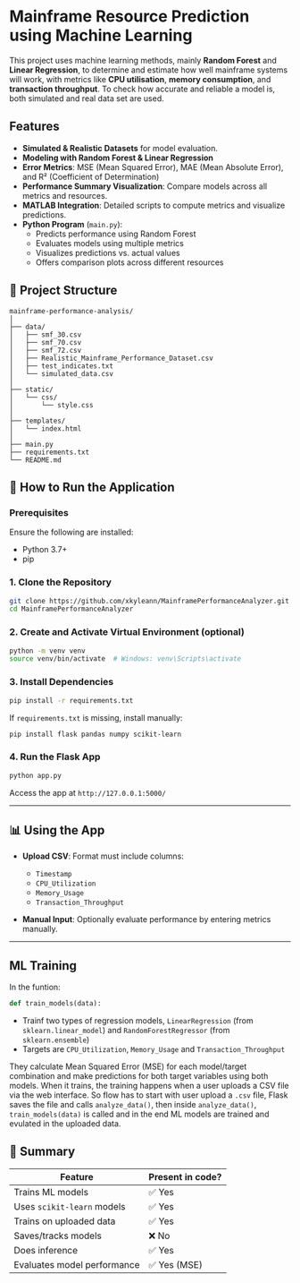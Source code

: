 # Mainframe Resource Prediction using Machine Learning
This project uses machine learning methods, mainly **Random Forest** and **Linear Regression**, to determine and estimate how well mainframe systems will work, with metrics like **CPU utilisation**, **memory consumption**, and **transaction throughput**.  To check how accurate and reliable a model is, both simulated and real data set are used.

##  Features
- **Simulated & Realistic Datasets** for model evaluation.
- **Modeling with Random Forest & Linear Regression**
- **Error Metrics**: MSE (Mean Squared Error), MAE (Mean Absolute Error), and R² (Coefficient of Determination)
- **Performance Summary Visualization**: Compare models across all metrics and resources.
- **MATLAB Integration**: Detailed scripts to compute metrics and visualize predictions.
- **Python Program** (`main.py`):
  - Predicts performance using Random Forest
  - Evaluates models using multiple metrics
  - Visualizes predictions vs. actual values
  - Offers comparison plots across different resources


## 📁 Project Structure

```
mainframe-performance-analysis/
│
├── data/                            
│   ├── smf_30.csv                   
│   ├── smf_70.csv                 
│   ├── smf_72.csv                  
│   ├── Realistic_Mainframe_Performance_Dataset.csv  
│   ├── test_indicates.txt           
│   └── simulated_data.csv          
│
├── static/                       
│   └── css/
│       └── style.css             
│
├── templates/                       
│   └── index.html                   
│
├── main.py                          
├── requirements.txt               
└── README.md                       
```
## 🚀 How to Run the Application
### Prerequisites

Ensure the following are installed:
- Python 3.7+
- pip

### 1. Clone the Repository

```bash
git clone https://github.com/xkyleann/MainframePerformanceAnalyzer.git
cd MainframePerformanceAnalyzer
```

### 2. Create and Activate Virtual Environment (optional)

```bash
python -m venv venv
source venv/bin/activate  # Windows: venv\Scripts\activate
```

### 3. Install Dependencies

```bash
pip install -r requirements.txt
```

If `requirements.txt` is missing, install manually:

```bash
pip install flask pandas numpy scikit-learn
```

### 4. Run the Flask App

```bash
python app.py
```

Access the app at `http://127.0.0.1:5000/`

---

## 📊 Using the App

- **Upload CSV**: Format must include columns:
  - `Timestamp`
  - `CPU_Utilization`
  - `Memory_Usage`
  - `Transaction_Throughput`

- **Manual Input**: Optionally evaluate performance by entering metrics manually.

---


## ML Training 

In the funtion:
```python
def train_models(data):
```
- Trainf two types of regression models, `LinearRegression` (from `sklearn.linear_model`) and `RandomForestRegressor` (from `sklearn.ensemble`)
- Targets are `CPU_Utilization`, `Memory_Usage` and `Transaction_Throughput`

They calculate Mean Squared Error (MSE) for each model/target combination and make predictions for both target variables using both models. When it trains, the training happens when a user uploads a CSV file via the web interface. So flow has to start with user upload a `.csv` file, Flask saves the file and calls `analyze_data()`, then inside `analyze_data()`, `train_models(data)` is called and in the end ML models are trained and evulated in the uploaded data. 


## 📌 Summary

| Feature                     | Present in code? |
|----------------------------|------------------|
| Trains ML models           | ✅ Yes           |
| Uses `scikit-learn` models | ✅ Yes           |
| Trains on uploaded data    | ✅ Yes           |
| Saves/tracks models        | ❌ No            |
| Does inference             | ✅ Yes           |
| Evaluates model performance| ✅ Yes (MSE)     |




